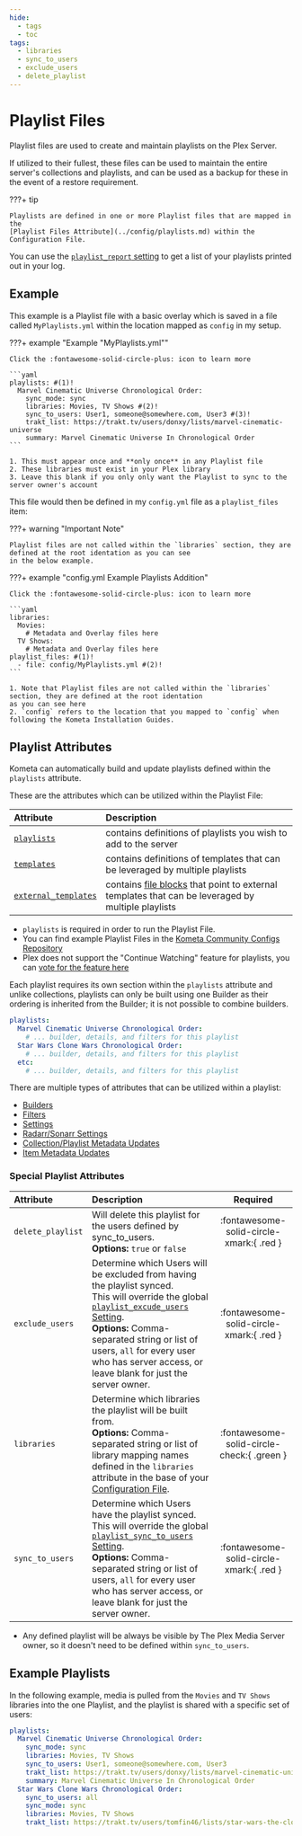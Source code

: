 ```yaml
---
hide:
  - tags
  - toc
tags:
  - libraries
  - sync_to_users
  - exclude_users
  - delete_playlist
---
```


# Playlist Files

Playlist files are used to create and maintain playlists on the Plex Server.

If utilized to their fullest, these files can be used to maintain the entire server's collections and playlists, and can 
be used as a backup for these in the event of a restore requirement.

???+ tip

    Playlists are defined in one or more Playlist files that are mapped in the 
    [Playlist Files Attribute](../config/playlists.md) within the Configuration File.

You can use the [`playlist_report` setting](../config/settings.md#playlist-report) to get a list of your playlists 
printed out in your log. 

## Example

This example is a Playlist file with a basic overlay which is saved in a file called `MyPlaylists.yml` within the 
location mapped as `config` in my setup.


???+ example "Example "MyPlaylists.yml""

    Click the :fontawesome-solid-circle-plus: icon to learn more

    ```yaml
    playlists: #(1)!
      Marvel Cinematic Universe Chronological Order:
        sync_mode: sync
        libraries: Movies, TV Shows #(2)!
        sync_to_users: User1, someone@somewhere.com, User3 #(3)!
        trakt_list: https://trakt.tv/users/donxy/lists/marvel-cinematic-universe
        summary: Marvel Cinematic Universe In Chronological Order
    ```

    1. This must appear once and **only once** in any Playlist file
    2. These libraries must exist in your Plex library
    3. Leave this blank if you only only want the Playlist to sync to the server owner's account

This file would then be defined in my `config.yml` file as a `playlist_files` item:

???+ warning "Important Note"

    Playlist files are not called within the `libraries` section, they are defined at the root identation as you can see 
    in the below example.

???+ example "config.yml Example Playlists Addition"

    Click the :fontawesome-solid-circle-plus: icon to learn more

    ```yaml
    libraries:
      Movies:
        # Metadata and Overlay files here
      TV Shows:
        # Metadata and Overlay files here
    playlist_files: #(1)!
      - file: config/MyPlaylists.yml #(2)!
    ```

    1. Note that Playlist files are not called within the `libraries` section, they are defined at the root identation 
    as you can see here
    2. `config` refers to the location that you mapped to `config` when following the Kometa Installation Guides.

## Playlist Attributes

Kometa can automatically build and update playlists defined within the `playlists` attribute.

These are the attributes which can be utilized within the Playlist File:

| Attribute                            | Description                                                                                                             |
| :----------------------------------- | :---------------------------------------------------------------------------------------------------------------------- |
| [`playlists`](#playlist-attributes)  | contains definitions of playlists you wish to add to the server                                                         |
| [`templates`](templates.md)          | contains definitions of templates that can be leveraged by multiple playlists                                           |
| [`external_templates`](templates.md) | contains [file blocks](../config/files.md) that point to external templates that can be leveraged by multiple playlists |

* `playlists` is required in order to run the Playlist File.
* You can find example Playlist Files in the 
[Kometa Community Configs Repository](https://github.com/Kometa-Team/Community-Configs)
* Plex does not support the "Continue Watching" feature for playlists, you can
[vote for the feature here](https://forums.plex.tv/t/playlists-remember-position-for-subsequent-resume/84866/39)


Each playlist requires its own section within the `playlists` attribute and unlike collections, playlists can only be 
built using one Builder as their ordering is inherited from the Builder; it is not possible to combine builders.

```yaml
playlists:
  Marvel Cinematic Universe Chronological Order:
    # ... builder, details, and filters for this playlist
  Star Wars Clone Wars Chronological Order:
    # ... builder, details, and filters for this playlist
  etc:
    # ... builder, details, and filters for this playlist
```

There are multiple types of attributes that can be utilized within a playlist:

* [Builders](builders/overview.md)
* [Filters](filters.md)
* [Settings](settings.md)
* [Radarr/Sonarr Settings](settings.md)
* [Collection/Playlist Metadata Updates](updates.md)
* [Item Metadata Updates](item_updates.md)

### Special Playlist Attributes

| Attribute         | Description                                                                                                                                                                                                                                                                                                       |                  Required                  |
| :---------------- | :---------------------------------------------------------------------------------------------------------------------------------------------------------------------------------------------------------------------------------------------------------------------------------------------------------------- | :----------------------------------------: |
| `delete_playlist` | Will delete this playlist for the users defined by sync_to_users.<br>**Options:** `true` or `false`                                                                                                                                                                                                               |  :fontawesome-solid-circle-xmark:{ .red }  |
| `exclude_users`   | Determine which Users will be excluded from having the playlist synced.<br>This will override the global [`playlist_excude_users` Setting](../config/settings.md).<br>**Options:** Comma-separated string or list of users, `all` for every user who has server access, or leave blank for just the server owner. |  :fontawesome-solid-circle-xmark:{ .red }  |
| `libraries`       | Determine which libraries the playlist will be built from.<br>**Options:** Comma-separated string or list of library mapping names defined in the `libraries` attribute in the base of your [Configuration File](../config/overview.md).                                                                          | :fontawesome-solid-circle-check:{ .green } |
| `sync_to_users`   | Determine which Users have the playlist synced.<br>This will override the global [`playlist_sync_to_users` Setting](../config/settings.md).<br>**Options:** Comma-separated string or list of users, `all` for every user who has server access, or leave blank for just the server owner.                        |  :fontawesome-solid-circle-xmark:{ .red }  |

* Any defined playlist will be always be visible by The Plex Media Server owner, so it doesn't need to be defined within `sync_to_users`.

## Example Playlists

In the following example, media is pulled from the `Movies` and `TV Shows` libraries into the one Playlist, and the 
playlist is shared with a specific set of users:

```yaml
playlists:
  Marvel Cinematic Universe Chronological Order:
    sync_mode: sync
    libraries: Movies, TV Shows
    sync_to_users: User1, someone@somewhere.com, User3
    trakt_list: https://trakt.tv/users/donxy/lists/marvel-cinematic-universe?sort=rank,asc
    summary: Marvel Cinematic Universe In Chronological Order
  Star Wars Clone Wars Chronological Order:
    sync_to_users: all
    sync_mode: sync
    libraries: Movies, TV Shows
    trakt_list: https://trakt.tv/users/tomfin46/lists/star-wars-the-clone-wars-chronological-episode-order
``` 
